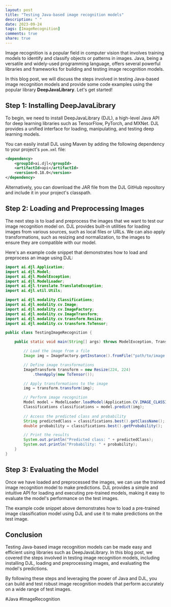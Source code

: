 ```yaml
---
layout: post
title: "Testing Java-based image recognition models"
description: " "
date: 2023-09-24
tags: [ImageRecognition]
comments: true
share: true
---
```


Image recognition is a popular field in computer vision that involves training models to identify and classify objects or patterns in images. Java, being a versatile and widely-used programming language, offers several powerful libraries and frameworks for building and testing image recognition models.

In this blog post, we will discuss the steps involved in testing Java-based image recognition models and provide some code examples using the popular library **DeepJavaLibrary**. Let's get started!

## Step 1: Installing DeepJavaLibrary

To begin, we need to install DeepJavaLibrary (DJL), a high-level Java API for deep learning libraries such as TensorFlow, PyTorch, and MXNet. DJL provides a unified interface for loading, manipulating, and testing deep learning models.

You can easily install DJL using Maven by adding the following dependency to your project's `pom.xml` file:

```xml
<dependency>
    <groupId>ai.djl</groupId>
    <artifactId>api</artifactId>
    <version>0.18.0</version>
</dependency>
```

Alternatively, you can download the JAR file from the DJL GitHub repository and include it in your project's classpath.

## Step 2: Loading and Preprocessing Images

The next step is to load and preprocess the images that we want to test our image recognition model on. DJL provides built-in utilities for loading images from various sources, such as local files or URLs. We can also apply transformations, such as resizing and normalization, to the images to ensure they are compatible with our model.

Here's an example code snippet that demonstrates how to load and preprocess an image using DJL:

```java
import ai.djl.Application;
import ai.djl.Model;
import ai.djl.ModelException;
import ai.djl.ModelLoader;
import ai.djl.translate.TranslateException;
import ai.djl.util.Utils;

import ai.djl.modality.Classifications;
import ai.djl.modality.cv.Image;
import ai.djl.modality.cv.ImageFactory;
import ai.djl.modality.cv.ImageTransform;
import ai.djl.modality.cv.transform.Resize;
import ai.djl.modality.cv.transform.ToTensor;

public class TestingImageRecognition {

    public static void main(String[] args) throws ModelException, TranslateException {

        // Load the image from a file
        Image img = ImageFactory.getInstance().fromFile("path/to/image.jpg");

        // Define image transformations
        ImageTransform transform = new Resize(224, 224)
            .thenApply(new ToTensor());

        // Apply transformations to the image
        img = transform.transform(img);

        // Perform image recognition
        Model model = ModelLoader.loadModel(Application.CV.IMAGE_CLASSIFICATION);
        Classifications classifications = model.predict(img);
        
        // Access the predicted class and probability
        String predictedClass = classifications.best().getClassName();
        double probability = classifications.best().getProbability();

        // Print the results
        System.out.println("Predicted class: " + predictedClass);
        System.out.println("Probability: " + probability);
    }
}
```

## Step 3: Evaluating the Model

Once we have loaded and preprocessed the images, we can use the trained image recognition model to make predictions. DJL provides a simple and intuitive API for loading and executing pre-trained models, making it easy to evaluate the model's performance on the test images.

The example code snippet above demonstrates how to load a pre-trained image classification model using DJL and use it to make predictions on the test image.

## Conclusion

Testing Java-based image recognition models can be made easy and efficient using libraries such as DeepJavaLibrary. In this blog post, we covered the steps involved in testing image recognition models, including installing DJL, loading and preprocessing images, and evaluating the model's predictions.

By following these steps and leveraging the power of Java and DJL, you can build and test robust image recognition models that perform accurately on a wide range of test images.

#Java #ImageRecognition